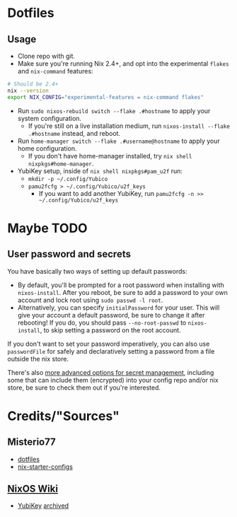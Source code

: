 # Dotfiles

## Usage

- Clone repo with git.
- Make sure you're running Nix 2.4+, and opt into the experimental `flakes` and `nix-command` features:
```bash
# Should be 2.4+
nix --version
export NIX_CONFIG="experimental-features = nix-command flakes"
```
- Run `sudo nixos-rebuild switch --flake .#hostname` to apply your system
  configuration.
    - If you're still on a live installation medium, run `nixos-install --flake
      .#hostname` instead, and reboot.
- Run `home-manager switch --flake .#username@hostname` to apply your home
  configuration.
  - If you don't have home-manager installed, try `nix shell nixpkgs#home-manager`.
- YubiKey setup, inside of `nix shell nixpkgs#pam_u2f` run:
  - `mkdir -p ~/.config/Yubico`
  - `pamu2fcfg > ~/.config/Yubico/u2f_keys`
    - If you want to add another YubiKey, run `pamu2fcfg -n >> ~/.config/Yubico/u2f_keys`

# Maybe TODO

## User password and secrets

You have basically two ways of setting up default passwords:
- By default, you'll be prompted for a root password when installing with
  `nixos-install`. After you reboot, be sure to add a password to your own
  account and lock root using `sudo passwd -l root`.
- Alternatively, you can specify `initialPassword` for your user. This will
  give your account a default password, be sure to change it after rebooting!
  If you do, you should pass `--no-root-passwd` to `nixos-install`, to skip
  setting a password on the root account.

If you don't want to set your password imperatively, you can also use
`passwordFile` for safely and declaratively setting a password from a file
outside the nix store.

There's also [more advanced options for secret
management](https://nixos.wiki/wiki/Comparison_of_secret_managing_schemes),
including some that can include them (encrypted) into your config repo and/or
nix store, be sure to check them out if you're interested.

# Credits/"Sources"

## Misterio77

- [dotfiles](https://github.com/Misterio77/nix-config)
- [nix-starter-configs](https://github.com/Misterio77/nix-starter-configs)

## [NixOS Wiki](https://nixos.wiki/)
- [YubiKey](https://nixos.wiki/wiki/Yubikey) [archived](https://web.archive.org/web/20230122125943/https://nixos.wiki/wiki/Yubikey)

